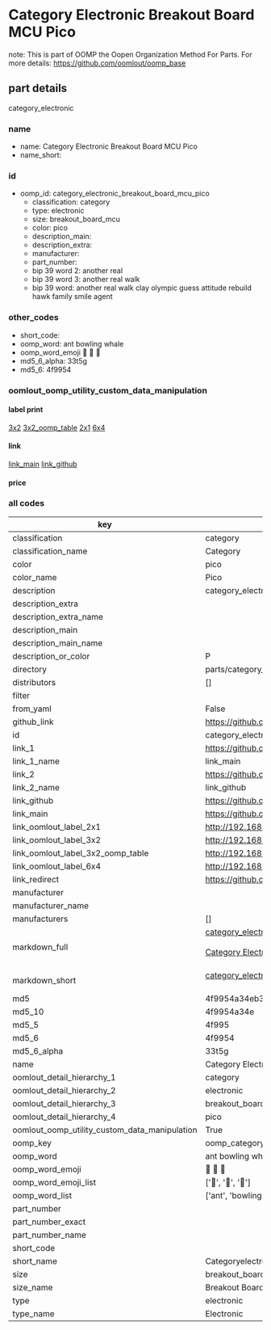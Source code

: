# Category Electronic Breakout Board MCU Pico  

note: This is part of OOMP the Oopen Organization Method For Parts. For more details: https://github.com/oomlout/oomp_base

##  part details
  



category_electronic



### name
* name: Category Electronic Breakout Board MCU Pico
* name_short: 
### id
* oomp_id: category_electronic_breakout_board_mcu_pico
  * classification: category
  * type: electronic
  * size: breakout_board_mcu
  * color: pico
  * description_main: 
  * description_extra: 
  * manufacturer: 
  * part_number: 
  * bip 39 word 2: another real
  * bip 39 word 3: another real walk
  * bip 39 word: another real walk clay olympic guess attitude rebuild hawk family smile agent

### other_codes
* short_code: 
* oomp_word: ant bowling whale
* oomp_word_emoji :ant: :bowling: :whale:
* md5_6_alpha: 33t5g
* md5_6: 4f9954






### oomlout_oomp_utility_custom_data_manipulation
#### label print
[3x2](http://192.168.1.245:1112/?label=oomp%2033t5g)
[3x2_oomp_table](http://192.168.1.108:1112/?label=oomp%2033t5g)
[2x1](http://192.168.1.242:1112/?label=oomp%2033t5g)
[6x4](http://192.168.1.55:1112/?label=oomp%2033t5g)    

#### link

[link_main](https://github.com/oomlout/oomlout_oomp_version_1_messy/tree/main/parts/category_electronic_breakout_board_mcu_pico) [link_github](https://github.com/oomlout/oomlout_oomp_version_1_messy/tree/main/parts/category_electronic_breakout_board_mcu_pico)                             

#### price







### all codes 
| key | value |  
| --- | --- |  
| classification | category |  
| classification_name | Category |  
| color | pico |  
| color_name | Pico |  
| description | category_electronic |  
| description_extra |  |  
| description_extra_name |  |  
| description_main |  |  
| description_main_name |  |  
| description_or_color | P  |  
| directory | parts/category_electronic_breakout_board_mcu_pico |  
| distributors | [] |  
| filter |  |  
| from_yaml | False |  
| github_link | https://github.com/oomlout/oomlout_oomp_part_src/tree/main/parts/category_electronic_breakout_board_mcu_pico |  
| id | category_electronic_breakout_board_mcu_pico |  
| link_1 | https://github.com/oomlout/oomlout_oomp_version_1_messy/tree/main/parts/category_electronic_breakout_board_mcu_pico |  
| link_1_name | link_main |  
| link_2 | https://github.com/oomlout/oomlout_oomp_version_1_messy/tree/main/parts/category_electronic_breakout_board_mcu_pico |  
| link_2_name | link_github |  
| link_github | https://github.com/oomlout/oomlout_oomp_version_1_messy/tree/main/parts/category_electronic_breakout_board_mcu_pico |  
| link_main | https://github.com/oomlout/oomlout_oomp_version_1_messy/tree/main/parts/category_electronic_breakout_board_mcu_pico |  
| link_oomlout_label_2x1 | http://192.168.1.242:1112/?label=oomp%2033t5g |  
| link_oomlout_label_3x2 | http://192.168.1.245:1112/?label=oomp%2033t5g |  
| link_oomlout_label_3x2_oomp_table | http://192.168.1.108:1112/?label=oomp%2033t5g |  
| link_oomlout_label_6x4 | http://192.168.1.55:1112/?label=oomp%2033t5g |  
| link_redirect | https://github.com/oomlout/oomlout_oomp_version_1_messy/tree/main/parts/category_electronic_breakout_board_mcu_pico |  
| manufacturer |  |  
| manufacturer_name |  |  
| manufacturers | [] |  
| markdown_full | [category_electronic_breakout_board_mcu_pico](none)<br>[](none)<br>[Category Electronic Breakout Board Mcu Pico](none)<br><br> |  
| markdown_short | [category_electronic_breakout_board_mcu_pico](none)<br><br> |  
| md5 | 4f9954a34eb341d59dcd22a3ed2cb84c |  
| md5_10 | 4f9954a34e |  
| md5_5 | 4f995 |  
| md5_6 | 4f9954 |  
| md5_6_alpha | 33t5g |  
| name | Category Electronic Breakout Board MCU Pico |  
| oomlout_detail_hierarchy_1 | category |  
| oomlout_detail_hierarchy_2 | electronic |  
| oomlout_detail_hierarchy_3 | breakout_board_mcu |  
| oomlout_detail_hierarchy_4 | pico |  
| oomlout_oomp_utility_custom_data_manipulation | True |  
| oomp_key | oomp_category_electronic_breakout_board_mcu_pico |  
| oomp_word | ant bowling whale |  
| oomp_word_emoji | :ant: :bowling: :whale: |  
| oomp_word_emoji_list | [':ant:', ':bowling:', ':whale:'] |  
| oomp_word_list | ['ant', 'bowling', 'whale'] |  
| part_number |  |  
| part_number_exact |  |  
| part_number_name |  |  
| short_code |  |  
| short_name | Categoryelectronic |  
| size | breakout_board_mcu |  
| size_name | Breakout Board MCU |  
| type | electronic |  
| type_name | Electronic |  

